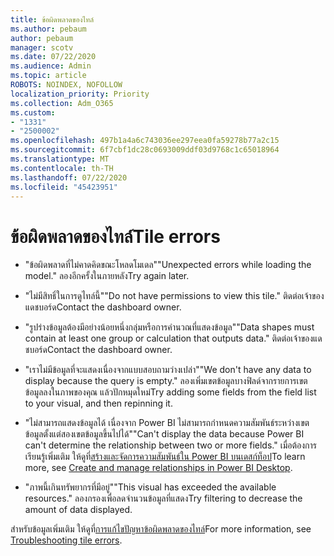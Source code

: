 ```yaml
---
title: ข้อผิดพลาดของไทล์
ms.author: pebaum
author: pebaum
manager: scotv
ms.date: 07/22/2020
ms.audience: Admin
ms.topic: article
ROBOTS: NOINDEX, NOFOLLOW
localization_priority: Priority
ms.collection: Adm_O365
ms.custom:
- "1331"
- "2500002"
ms.openlocfilehash: 497b1a4a6c743036ee297eea0fa59278b77a2c15
ms.sourcegitcommit: 6f7cbf1dc28c0693009ddf03d9768c1c65018964
ms.translationtype: MT
ms.contentlocale: th-TH
ms.lasthandoff: 07/22/2020
ms.locfileid: "45423951"
---
```

# <a name="tile-errors"></a><span data-ttu-id="f7c34-102">ข้อผิดพลาดของไทล์</span><span class="sxs-lookup"><span data-stu-id="f7c34-102">Tile errors</span></span>

- <span data-ttu-id="f7c34-103">"ข้อผิดพลาดที่ไม่คาดคิดขณะโหลดโมเดล"</span><span class="sxs-lookup"><span data-stu-id="f7c34-103">"Unexpected errors while loading the model."</span></span> <span data-ttu-id="f7c34-104">ลองอีกครั้งในภายหลัง</span><span class="sxs-lookup"><span data-stu-id="f7c34-104">Try again later.</span></span>

- <span data-ttu-id="f7c34-105">"ไม่มีสิทธิ์ในการดูไทล์นี้"</span><span class="sxs-lookup"><span data-stu-id="f7c34-105">"Do not have permissions to view this tile."</span></span> <span data-ttu-id="f7c34-106">ติดต่อเจ้าของแดชบอร์ด</span><span class="sxs-lookup"><span data-stu-id="f7c34-106">Contact the dashboard owner.</span></span>

- <span data-ttu-id="f7c34-107">"รูปร่างข้อมูลต้องมีอย่างน้อยหนึ่งกลุ่มหรือการคํานวณที่แสดงข้อมูล"</span><span class="sxs-lookup"><span data-stu-id="f7c34-107">"Data shapes must contain at least one group or calculation that outputs data."</span></span> <span data-ttu-id="f7c34-108">ติดต่อเจ้าของแดชบอร์ด</span><span class="sxs-lookup"><span data-stu-id="f7c34-108">Contact the dashboard owner.</span></span>

- <span data-ttu-id="f7c34-109">"เราไม่มีข้อมูลที่จะแสดงเนื่องจากแบบสอบถามว่างเปล่า"</span><span class="sxs-lookup"><span data-stu-id="f7c34-109">"We don't have any data to display because the query is empty."</span></span> <span data-ttu-id="f7c34-110">ลองเพิ่มเขตข้อมูลบางฟิลด์จากรายการเขตข้อมูลลงในภาพของคุณ แล้วปักหมุดใหม่</span><span class="sxs-lookup"><span data-stu-id="f7c34-110">Try adding some fields from the field list to your visual, and then repinning it.</span></span>

- <span data-ttu-id="f7c34-111">"ไม่สามารถแสดงข้อมูลได้ เนื่องจาก Power BI ไม่สามารถกําหนดความสัมพันธ์ระหว่างเขตข้อมูลตั้งแต่สองเขตข้อมูลขึ้นไปได้"</span><span class="sxs-lookup"><span data-stu-id="f7c34-111">"Can't display the data because Power BI can't determine the relationship between two or more fields."</span></span> <span data-ttu-id="f7c34-112">เมื่อต้องการเรียนรู้เพิ่มเติม ให้ดูที่[สร้างและจัดการความสัมพันธ์ใน Power BI บนเดสก์ท็อป](https://docs.microsoft.com/power-bi/desktop-create-and-manage-relationships)</span><span class="sxs-lookup"><span data-stu-id="f7c34-112">To learn more, see [Create and manage relationships in Power BI Desktop](https://docs.microsoft.com/power-bi/desktop-create-and-manage-relationships).</span></span>

- <span data-ttu-id="f7c34-113">"ภาพนี้เกินทรัพยากรที่มีอยู่"</span><span class="sxs-lookup"><span data-stu-id="f7c34-113">"This visual has exceeded the available resources."</span></span> <span data-ttu-id="f7c34-114">ลองกรองเพื่อลดจํานวนข้อมูลที่แสดง</span><span class="sxs-lookup"><span data-stu-id="f7c34-114">Try filtering to decrease the amount of data displayed.</span></span>

<span data-ttu-id="f7c34-115">สําหรับข้อมูลเพิ่มเติม ให้ดูที่[การแก้ไขปัญหาข้อผิดพลาดของไทล์](https://docs.microsoft.com/power-bi/refresh-troubleshooting-tile-errors)</span><span class="sxs-lookup"><span data-stu-id="f7c34-115">For more information, see [Troubleshooting tile errors](https://docs.microsoft.com/power-bi/refresh-troubleshooting-tile-errors).</span></span>